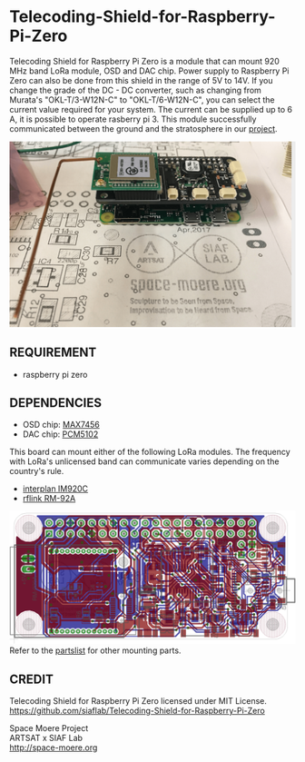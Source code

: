 # Telecoding-Shield-for-Raspberry-Pi-Zero
Telecoding Shield for Raspberry Pi Zero is a module that can mount 920 MHz band LoRa module, OSD and DAC chip.
Power supply to Raspberry Pi Zero can also be done from this shield in the range of 5V to 14V.
If you change the grade of the DC - DC converter, such as changing from Murata's "OKL-T/3-W12N-C" to "OKL-T/6-W12N-C", 
you can select the current value required for your system. The current can be supplied up to 6 A, it is possible to operate rasberry pi 3.
This module successfully communicated between the ground and the stratosphere in our <a href="http://space-moere.org">project</a>.

<img src="https://github.com/siaflab/Telecoding-Shield-for-Raspberry-Pi-Zero/blob/master/brd_img.png" alt="brd_img" width="640" title="brd_img">

## REQUIREMENT
- raspberry pi zero

## DEPENDENCIES
- OSD chip: [MAX7456](https://datasheets.maximintegrated.com/en/ds/MAX7456.pdf)
- DAC chip: [PCM5102](http://masterandrey.com/files/pcm5102.pdf)

This board can mount either of the following LoRa modules.
The frequency with LoRa's unlicensed band can communicate varies depending on the country's rule.
- [interplan IM920C](http://www.interplan.co.jp)
- [rflink RM-92A](http://www.rflink.co.jp/)

<img src="https://github.com/siaflab/Telecoding-Shield-for-Raspberry-Pi-Zero/blob/master/Telecoding-Shield_img_brd.png" alt="Telecoding-Shield_img_brd" width="640" title="Telecoding-Shield_img_brd">
Refer to the <a href="https://www.homepage-tukurikata.com/">partslist</a> for other mounting parts.

## CREDIT
Telecoding Shield for Raspberry Pi Zero licensed under MIT License.  
https://github.com/siaflab/Telecoding-Shield-for-Raspberry-Pi-Zero

Space Moere Project  
ARTSAT x SIAF Lab  
http://space-moere.org

